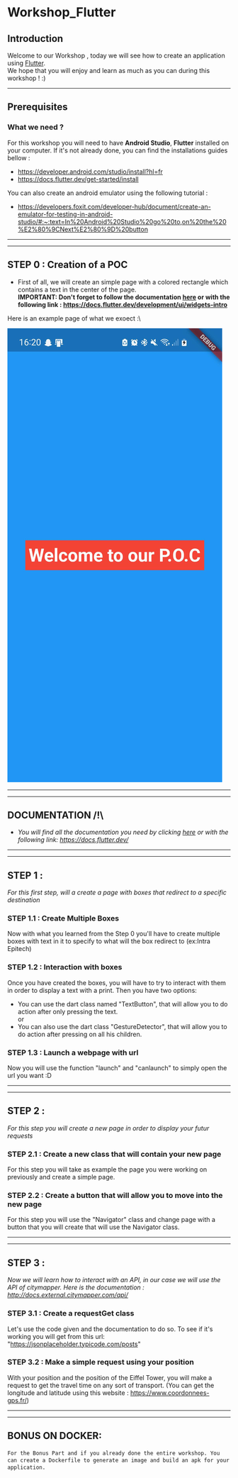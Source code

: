 # Workshop_Flutter

## Introduction

Welcome to our Workshop , today we will see how to create an application using [Flutter](https://flutter.dev/).\
We hope that you will enjoy and learn as much as you can during this workshop ! :)

---
## Prerequisites

### **What we need ?**
 For this workshop you will need to have **Android Studio**, **Flutter** installed on your computer. If it's not already done, you can find the installations guides bellow :
- https://developer.android.com/studio/install?hl=fr
- https://docs.flutter.dev/get-started/install

You can also create an android emulator using the following tutorial :
- https://developers.foxit.com/developer-hub/document/create-an-emulator-for-testing-in-android-studio/#:~:text=In%20Android%20Studio%20go%20to,on%20the%20%E2%80%9CNext%E2%80%9D%20button

---
---
## __STEP 0__ : Creation of a POC
- First of all, we will create an simple page with a colored rectangle which contains a text in the center of the page.\
**IMPORTANT: Don't forget to follow the documentation [here](https://docs.flutter.dev/development/ui/widgets-intro) or with the following link : https://docs.flutter.dev/development/ui/widgets-intro**

Here is an example page of what we exoect :\

![](/.assets/poc.png "POC")

---
---
## **DOCUMENTATION /!\\**
- _You will find all the documentation you need by clicking [here](https://docs.flutter.dev/) or with the following link: https://docs.flutter.dev/_

---
---
## __STEP 1__ :
*For this first step, will a create a page with boxes that redirect to a specific destination*

### **STEP 1.1 : Create Multiple Boxes**
Now with what you learned from the Step 0 you'll have to create multiple boxes with text in it to specify to what will the box redirect to (ex:Intra Epitech)

### **STEP 1.2 : Interaction with boxes**
Once you have created the boxes, you will have to try to interact with them in order to display a text with a print. Then you have two options:
 - You can use the dart class named "TextButton", that will allow you to do action after only pressing the text.\
 or
 - You can also use the dart class "GestureDetector", that will allow you to do action after pressing on all his children.

### **STEP 1.3 : Launch a webpage with url**
Now you will use the function "launch" and "canlaunch" to simply open the url you want :D

---
---
## __STEP 2__ :
*For this step you will create a new page in order to display your futur requests*

### **STEP 2.1 : Create a new class that will contain your new page**
For this step you will take as example the page you were working on previously and create a simple page.

### **STEP 2.2 : Create a button that will allow you to move into the new page**
For this step you will use the "Navigator" class and change page with a button that you will create that will use the Navigator class.

---
---
## __STEP 3__ :
 *Now we will learn how to interact with an API, in our case we will use the API of citymapper. Here is the documentation : http://docs.external.citymapper.com/api/*

### **STEP 3.1 : Create a requestGet class**
Let's use the code given and the documentation to do so. To see if it's working you will get from this url: "https://jsonplaceholder.typicode.com/posts"

### **STEP 3.2 : Make a simple request using your position**
With your position and the position of the Eiffel Tower, you will make a request to get the travel time on any sort of transport.
(You can get the longitude and latitude using this website : https://www.coordonnees-gps.fr/)

---
---
## __BONUS ON DOCKER__:

    For the Bonus Part and if you already done the entire workshop. You can create a Dockerfile to generate an image and build an apk for your application.
